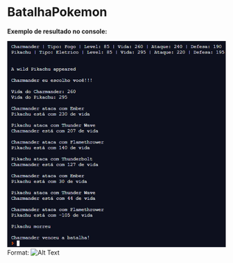 # BatalhaPokemon

<strong> Exemplo de resultado no console: </strong>

![Console Example](/exemplo-console.PNG)
Format: ![Alt Text](url)

